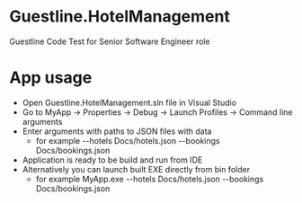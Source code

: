 # Guestline.HotelManagement
Guestline Code Test for Senior Software Engineer role

# App usage

* Open Guestline.HotelManagement.sln file in Visual Studio
* Go to MyApp -> Properties -> Debug -> Launch Profiles -> Command line arguments
* Enter arguments with paths to JSON files with data
	* for example --hotels Docs/hotels.json --bookings Docs/bookings.json
* Application is ready to be build and run from IDE
* Alternatively you can launch built EXE directly from bin folder
	* for example MyApp.exe --hotels Docs/hotels.json --bookings Docs/bookings.json

